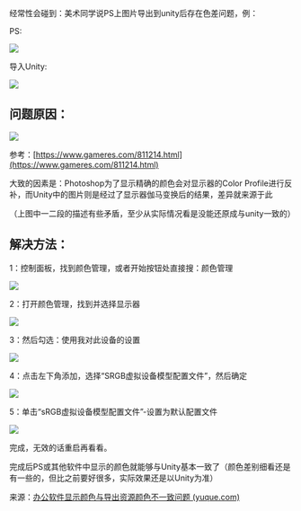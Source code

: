 

经常性会碰到：美术同学说PS上图片导出到unity后存在色差问题，例：

PS:

![](https://cdn.nlark.com/yuque/0/2024/png/45354151/1724313610328-365f677b-3ab3-4dce-8707-2db14a5ddb71.png)

导入Unity:

![](https://cdn.nlark.com/yuque/0/2024/png/45354151/1724314059970-7a2e9079-9d54-499f-af94-c5a1df9d991d.png)

## 问题原因：
![](https://cdn.nlark.com/yuque/0/2024/png/45354151/1724314190485-a6cd7b3b-bb4b-432e-a2a1-42508189f3c2.png)

参考：[https://www.gameres.com/811214.html](https://www.gameres.com/811214.html)



大致的因素是：Photoshop为了显示精确的颜色会对显示器的Color Profile进行反补，而Unity中的图片则是经过了显示器伽马变换后的结果，差异就来源于此

（上图中一二段的描述有些矛盾，至少从实际情况看是没能还原成与unity一致的）



## 解决方法：
1：控制面板，找到颜色管理，或者开始按钮处直接搜：颜色管理

![](https://cdn.nlark.com/yuque/0/2024/png/43892379/1723791006671-c44cd4c8-fb56-4658-bfd6-d42a1662f6ae.png)



2：打开颜色管理，找到并选择显示器

![](https://cdn.nlark.com/yuque/0/2024/png/43892379/1723791067061-9a0d2069-9cbc-4a87-945e-1e3b6616d206.png)



3：然后勾选：使用我对此设备的设置

![](https://cdn.nlark.com/yuque/0/2024/png/43892379/1723791054749-9b99add5-4cf7-40b2-8275-069dda5c38d9.png)



4：点击左下角添加，选择“SRGB虚拟设备模型配置文件”，然后确定

![](https://cdn.nlark.com/yuque/0/2024/png/43892379/1723791126923-53286944-416c-4a52-b223-5eed3369be3b.png)



5：单击“sRGB虚拟设备模型配置文件”-设置为默认配置文件

![](https://cdn.nlark.com/yuque/0/2024/png/43892379/1723791142610-f88497e4-f89e-4c5d-95f6-86c474415762.png)



完成，无效的话重启再看看。 



完成后PS或其他软件中显示的颜色就能够与Unity基本一致了（颜色差别细看还是有一些的，但比之前要好很多，实际效果还是以Unity为准）

来源：[办公软件显示颜色与导出资源颜色不一致问题 (yuque.com)](https://snh48group.yuque.com/dpatt3/pw7cd1/sqzaiepha1cz0uln)

